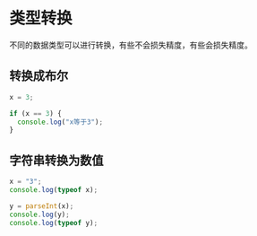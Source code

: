 # 类型转换

不同的数据类型可以进行转换，有些不会损失精度，有些会损失精度。

## 转换成布尔

<div class="run"></div>

```JavaScript
x = 3;

if (x == 3) {
  console.log("x等于3");
}
```

## 字符串转换为数值

<div class="run"></div>

```JavaScript
x = "3";
console.log(typeof x);

y = parseInt(x);
console.log(y);
console.log(typeof y);
```
